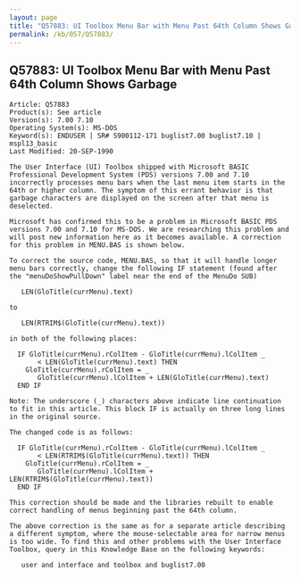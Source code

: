 ```yaml
---
layout: page
title: "Q57883: UI Toolbox Menu Bar with Menu Past 64th Column Shows Garbage"
permalink: /kb/057/Q57883/
---
```


## Q57883: UI Toolbox Menu Bar with Menu Past 64th Column Shows Garbage

	Article: Q57883
	Product(s): See article
	Version(s): 7.00 7.10
	Operating System(s): MS-DOS
	Keyword(s): ENDUSER | SR# S900112-171 buglist7.00 buglist7.10 | mspl13_basic
	Last Modified: 20-SEP-1990
	
	The User Interface (UI) Toolbox shipped with Microsoft BASIC
	Professional Development System (PDS) versions 7.00 and 7.10
	incorrectly processes menu bars when the last menu item starts in the
	64th or higher column. The symptom of this errant behavior is that
	garbage characters are displayed on the screen after that menu is
	deselected.
	
	Microsoft has confirmed this to be a problem in Microsoft BASIC PDS
	versions 7.00 and 7.10 for MS-DOS. We are researching this problem and
	will post new information here as it becomes available. A correction
	for this problem in MENU.BAS is shown below.
	
	To correct the source code, MENU.BAS, so that it will handle longer
	menu bars correctly, change the following IF statement (found after
	the "menuDoShowPullDown" label near the end of the MenuDo SUB)
	
	   LEN(GloTitle(currMenu).text)
	
	to
	
	   LEN(RTRIM$(GloTitle(currMenu).text))
	
	in both of the following places:
	
	  IF GloTitle(currMenu).rColItem - GloTitle(currMenu).lColItem _
	       < LEN(GloTitle(currMenu).text) THEN
	    GloTitle(currMenu).rColItem = _
	       GloTitle(currMenu).lColItem + LEN(GloTitle(currMenu).text)
	  END IF
	
	Note: The underscore (_) characters above indicate line continuation
	to fit in this article. This block IF is actually on three long lines
	in the original source.
	
	The changed code is as follows:
	
	  IF GloTitle(currMenu).rColItem - GloTitle(currMenu).lColItem _
	       < LEN(RTRIM$(GloTitle(currMenu).text)) THEN
	    GloTitle(currMenu).rColItem = _
	       GloTitle(currMenu).lColItem + LEN(RTRIM$(GloTitle(currMenu).text))
	  END IF
	
	This correction should be made and the libraries rebuilt to enable
	correct handling of menus beginning past the 64th column.
	
	The above correction is the same as for a separate article describing
	a different symptom, where the mouse-selectable area for narrow menus
	is too wide. To find this and other problems with the User Interface
	Toolbox, query in this Knowledge Base on the following keywords:
	
	   user and interface and toolbox and buglist7.00
